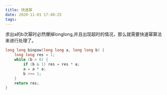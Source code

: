 ```yaml
---
title: 快速幂
date: 2020-11-01 17:48:25
tags:
---
```


求出a的b次幂时必然爆掉longlong,并且出现超时的情况，那么就需要快速幂算法来进行处理了。
``` c++
long long binpow(long long a, long long b) {
	long long res = 1;
	while (b > 0) {
		if (b & 1) res = res * a;
		a = a * a;
		b >>= 1;
	}
	return res;
}
```
